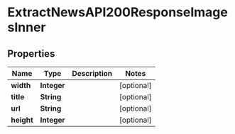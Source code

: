 

# ExtractNewsAPI200ResponseImagesInner


## Properties

| Name | Type | Description | Notes |
|------------ | ------------- | ------------- | -------------|
|**width** | **Integer** |  |  [optional] |
|**title** | **String** |  |  [optional] |
|**url** | **String** |  |  [optional] |
|**height** | **Integer** |  |  [optional] |



